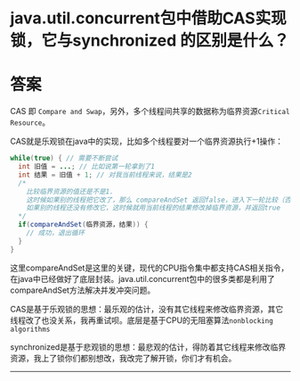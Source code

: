 # java.util.concurrent包中借助CAS实现锁，它与synchronized 的区别是什么？

# 答案

CAS 即 `Compare and Swap`，另外，多个线程间共享的数据称为临界资源`Critical Resource`。

CAS就是乐观锁在java中的实现，比如多个线程要对一个临界资源执行+1操作：

```java
while(true) { // 需要不断尝试
  int 旧值 = ...; // 比如说第一轮拿到了1
  int 结果 = 旧值 + 1; // 对我当前线程来说，结果是2 
  /* 
    比较临界资源的值还是不是1.
    这时候如果别的线程把它改了，那么 compareAndSet 返回false，进入下一轮比较（否则我的修改会覆盖别人的）
    如果别的线程还没有修改它，这时候就用当前线程的结果修改掉临界资源，并返回true 
  */
  if(compareAndSet(临界资源，结果)) { 
    // 成功，退出循环
  }
}
```

这里compareAndSet是这里的关键，现代的CPU指令集中都支持CAS相关指令，在java中已经做好了底层封装。java.util.concurrent包中的很多类都是利用了compareAndSet方法解决并发冲突问题。

CAS是基于乐观锁的思想：最乐观的估计，没有其它线程来修改临界资源，其它线程改了也没关系，我再重试呗。底层是基于CPU的无阻塞算法`nonblocking algorithms`

synchronized是基于悲观锁的思想：最悲观的估计，得防着其它线程来修改临界资源，我上了锁你们都别想改，我改完了解开锁，你们才有机会。

---

